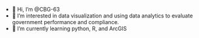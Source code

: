 - 👋 Hi, I’m @CBG-63
- 👀 I’m interested in data visualization and using data analytics to evaluate government performance and compliance.
- 🌱 I’m currently learning python, R, and ArcGIS


<!---
CBG-63/CBG-63 is a ✨ special ✨ repository because its `README.md` (this file) appears on your GitHub profile.
You can click the Preview link to take a look at your changes.
--->
